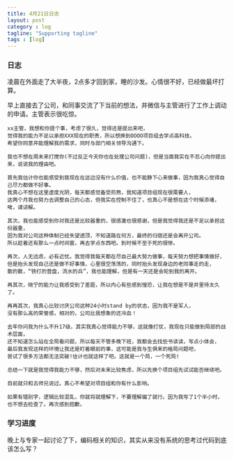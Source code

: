 ```yaml
---
title: 4月21日日志
layout: post
category : log
tagline: "Supporting tagline"
tags : [log]
---
```


### 日志
   凌晨在外面走了大半夜，2点多才回到家，睡的沙发。心情很不好，已经做最坏打算。
   
   早上直接去了公司，和同事交流了下当前的想法，并微信与主管进行了工作上调动的申请。主管表示很吃惊。
  
    xx主管，我想和你提个事，考虑了很久，觉得还是提出来吧，
    觉得我的能力不足以承担XXX现在的职责，所以想换到OOOO项目组去学点高科技。
    希望你同意并能理解我的需求，同时与部门相关领导沟通下。
  
    我也不想在周末来打搅你(不过反正今天你也在处理公司问题)，但是当面我实在不忍心向你提出来，说说我的理由吧。
      
    首先我估计你也能感受到我现在在这边没有什么价值，也不能静下心来做事，因为我真心觉得自己尽力都做不好事。
    我真心不想在这里虚度光阴，每天都感觉备受煎熬，我知道项目组现在很需要人，
    这两个月我也努力去调整自己的心态，但我实在控制不住了，也真心不是想在这个时候添堵，唉，请谅解。
      
    其次，我也能感受到你对我还是比较器重的，很感激也很感谢，但是我觉得我还是不足以承担这份器重，
    因为我对公司这种体制已经失望透顶，不知道路在何方，最终的归宿还是会离开公司。
    所以趁着还有那么一点时间窗，再去学点东西吧。到时候不至于死的很惨。
      
    再次，人无远虑，必有近忧。我觉得我每天都在尽自己最大努力做事，每天努力想把事情做好，
    但是抬头发现自己还是做不好事情，心里很空荡荡的，同时抬头发现身边的老同事走的走，
    散的散，“铁打的营盘，流水的兵”，我也能理解，但是有一天还是会轮到我的离开。
     
    再其次，晓宁的能力让我感受到了差距，所以内心有些感到惶恐，让我在想是不是井里待太久了。
      
    再再其次，我真心比较讨厌公司这种24小时stand by的状态，因为我不是军人，
    没有那么高的荣誉感，相对的，公司比我想象的还冷血！
     
    去年你问我为什么不升17级，其实我真心觉得能力不够，这就像打仗，我现在只能做到局部的战术层面，
    还不知道怎么站在全局看问题，所以每天不管多晚下班，我都会去找些书读读，写点小体会，
    最后我发现这样的环境让我还是盯着眼前的事，这可能是我与生俱来的格局问题吧，
    尝试了很多方法都无法突破!估计也就这样了吧。这就是一个局，一个死局!
     
    总结一下就是我觉得我能力不够，然后对未来比较焦虑，所以先换个项目组先试试能否继续吧。
     
    目前就只和古师兄说过。真心不希望对项目组和你有什么影响。
      
    如果有错别字，逻辑比较混乱，你就将就理解下，不要理解偏了就行。因为我写了1个半小时，也不想去检查了。再次感到抱歉。
  
### 学习进度
   晚上与专家一起讨论了下，编码相关的知识，其实从来没有系统的思考过代码到底该怎么写？
  
  
  
  
   